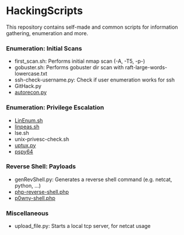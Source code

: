 # HackingScripts

This repository contains self-made and common scripts for information gathering, enumeration and more.

### Enumeration: Initial Scans
- first_scan.sh: Performs initial nmap scan (-A, -T5, -p-)
- gobuster.sh: Performs gobuster dir scan with raft-large-words-lowercase.txt
- ssh-check-username.py: Check if user enumeration works for ssh
- GitHack.py
- [autorecon.py](https://github.com/Tib3rius/AutoRecon)

### Enumeration: Privilege Escalation
- [LinEnum.sh](https://github.com/rebootuser/LinEnum)
- [linpeas.sh](https://github.com/carlospolop/privilege-escalation-awesome-scripts-suite)
- lse.sh
- unix-privesc-check.sh
- [uptux.py](https://github.com/initstring/uptux)
- [pspy64](https://github.com/DominicBreuker/pspy)

### Reverse Shell: Payloads
- genRevShell.py: Generates a reverse shell command (e.g. netcat, python, ...)
- [php-reverse-shell.php](https://github.com/pentestmonkey/php-reverse-shell)
- [p0wny-shell.php](https://github.com/flozz/p0wny-shell)

### Miscellaneous
- upload_file.py: Starts a local tcp server, for netcat usage
